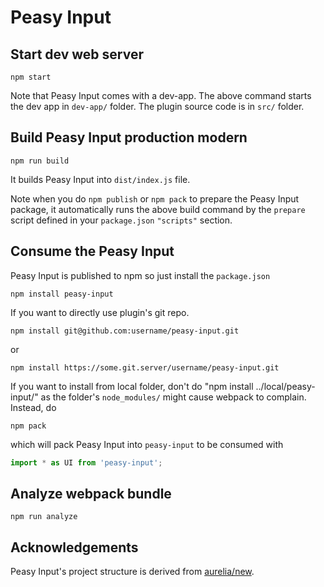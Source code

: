 # Peasy Input

## Start dev web server

    npm start

Note that Peasy Input comes with a dev-app. The above command starts the dev app in `dev-app/` folder. The plugin source code is in `src/` folder.

## Build Peasy Input production modern

    npm run build

It builds Peasy Input into `dist/index.js` file.

Note when you do `npm publish` or `npm pack` to prepare the Peasy Input package, it automatically runs the above build command by the `prepare` script defined in your `package.json` `"scripts"` section.

## Consume the Peasy Input

Peasy Input is published to npm so just install the `package.json`

    npm install peasy-input

If you want to directly use plugin's git repo.

    npm install git@github.com:username/peasy-input.git

or

    npm install https://some.git.server/username/peasy-input.git

If you want to install from local folder, don't do "npm install ../local/peasy-input/" as the folder's `node_modules/` might cause webpack to complain. Instead, do

    npm pack

which will pack Peasy Input into `peasy-input` to be consumed with

```ts
import * as UI from 'peasy-input';
```

## Analyze webpack bundle

    npm run analyze

## Acknowledgements

Peasy Input's project structure is derived from [aurelia/new](https://github.com/aurelia/new).
